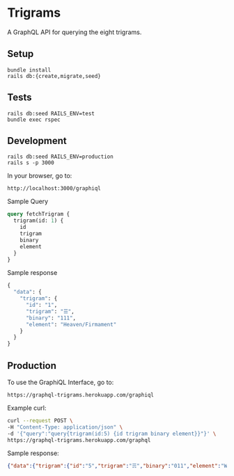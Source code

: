 # Trigrams

A GraphQL API for querying the eight trigrams.

## Setup

```
bundle install
rails db:{create,migrate,seed}
```


## Tests

```
rails db:seed RAILS_ENV=test
bundle exec rspec
```

## Development

```
rails db:seed RAILS_ENV=production
rails s -p 3000
```

In your browser, go to:

```
http://localhost:3000/graphiql
```

Sample Query

```graphql
query fetchTrigram {
  trigram(id: 1) {
    id
    trigram
    binary
    element
  }
}
```

Sample response
```graphql
{
  "data": {
    "trigram": {
      "id": "1",
      "trigram": "☰",
      "binary": "111",
      "element": "Heaven/Firmament"
    }
  }
}
```

## Production

To use the GraphiQL Interface, go to:

```
https://graphql-trigrams.herokuapp.com/graphiql
```

Example curl:

```zsh
curl --request POST \
-H "Content-Type: application/json" \
-d '{"query":"query{trigram(id:5) {id trigram binary element}}"}' \
https://graphql-trigrams.herokuapp.com/graphql
```

Sample response:

```json
{"data":{"trigram":{"id":"5","trigram":"☴","binary":"011","element":"Wind"}}}
```
